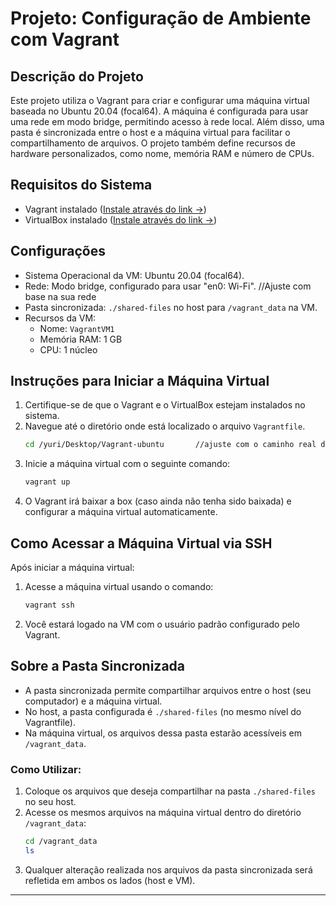 # Projeto: Configuração de Ambiente com Vagrant

## Descrição do Projeto

Este projeto utiliza o Vagrant para criar e configurar uma máquina virtual baseada no Ubuntu 20.04 (focal64). A máquina é configurada para usar uma rede em modo bridge, permitindo acesso à rede local. Além disso, uma pasta é sincronizada entre o host e a máquina virtual para facilitar o compartilhamento de arquivos. O projeto também define recursos de hardware personalizados, como nome, memória RAM e número de CPUs.

## Requisitos do Sistema

- Vagrant instalado ([Instale através do link ->](https://developer.hashicorp.com/vagrant/downloads))
- VirtualBox instalado ([Instale através do link ->](https://www.virtualbox.org/))

## Configurações

- Sistema Operacional da VM: Ubuntu 20.04 (focal64).
- Rede: Modo bridge, configurado para usar "en0: Wi-Fi".  //Ajuste com base na sua rede
- Pasta sincronizada: `./shared-files` no host para `/vagrant_data` na VM.
- Recursos da VM:
  - Nome: `VagrantVM1`
  - Memória RAM: 1 GB
  - CPU: 1 núcleo

## Instruções para Iniciar a Máquina Virtual

1. Certifique-se de que o Vagrant e o VirtualBox estejam instalados no sistema.
2. Navegue até o diretório onde está localizado o arquivo `Vagrantfile`.
   ```bash
   cd /yuri/Desktop/Vagrant-ubuntu       //ajuste com o caminho real de sua máquina
   ```
3. Inicie a máquina virtual com o seguinte comando:
   ```bash
   vagrant up
   ```
4. O Vagrant irá baixar a box (caso ainda não tenha sido baixada) e configurar a máquina virtual automaticamente.

## Como Acessar a Máquina Virtual via SSH

Após iniciar a máquina virtual:

1. Acesse a máquina virtual usando o comando:
   ```bash
   vagrant ssh
   ```
2. Você estará logado na VM com o usuário padrão configurado pelo Vagrant.

## Sobre a Pasta Sincronizada

- A pasta sincronizada permite compartilhar arquivos entre o host (seu computador) e a máquina virtual.
- No host, a pasta configurada é `./shared-files` (no mesmo nível do Vagrantfile).
- Na máquina virtual, os arquivos dessa pasta estarão acessíveis em `/vagrant_data`.

### Como Utilizar:

1. Coloque os arquivos que deseja compartilhar na pasta `./shared-files` no seu host.
2. Acesse os mesmos arquivos na máquina virtual dentro do diretório `/vagrant_data`:
   ```bash
   cd /vagrant_data
   ls
   ```
3. Qualquer alteração realizada nos arquivos da pasta sincronizada será refletida em ambos os lados (host e VM).

---

